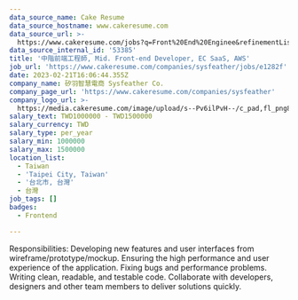 ```yaml
---
data_source_name: Cake Resume
data_source_hostname: www.cakeresume.com
data_source_url: >-
  https://www.cakeresume.com/jobs?q=Front%20End%20Enginee&refinementList[lang_name][0]=E[…]tech_front-end-development&range[salary_range][min]=1000000
data_source_internal_id: '53385'
title: '中階前端工程師, Mid. Front-end Developer, EC SaaS, AWS'
job_url: 'https://www.cakeresume.com/companies/sysfeather/jobs/e1282f'
date: 2023-02-21T16:06:44.355Z
company_name: 矽羽智慧電商 Sysfeather Co.
company_page_url: 'https://www.cakeresume.com/companies/sysfeather'
company_logo_url: >-
  https://media.cakeresume.com/image/upload/s--Pv6ilPvH--/c_pad,fl_png8,h_200,w_200/v1636838240/c71ye6qs042jidl7aoe2.png
salary_text: TWD1000000 - TWD1500000
salary_currency: TWD
salary_type: per_year
salary_min: 1000000
salary_max: 1500000
location_list:
  - Taiwan
  - 'Taipei City, Taiwan'
  - '台北市, 台灣'
  - 台灣
job_tags: []
badges:
  - Frontend

---
```


Responsibilities: Developing new features and user interfaces from wireframe/prototype/mockup. Ensuring the high performance and user experience of the application. Fixing bugs and performance problems. Writing clean, readable, and testable code. Collaborate with developers, designers and other team members to deliver solutions quickly.